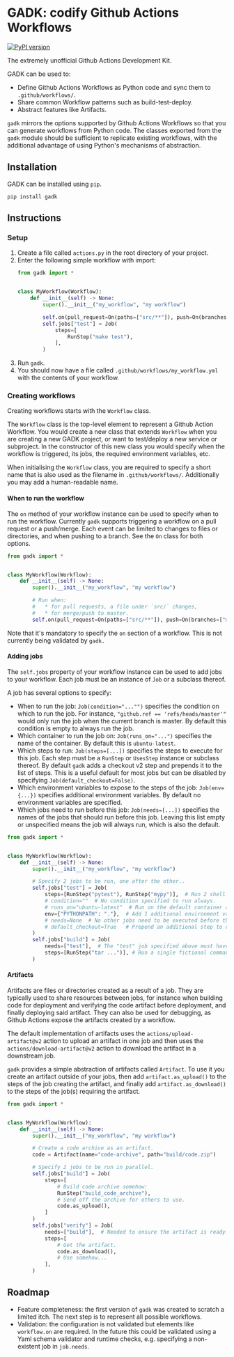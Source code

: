# GADK: codify Github Actions Workflows

[![PyPI version](https://badge.fury.io/py/gadk.svg)](https://badge.fury.io/py/gadk)

The extremely unofficial Github Actions Development Kit.

GADK can be used to:

* Define Github Actions Workflows as Python code and sync them to `.github/workflows/`.
* Share common Workflow patterns such as build-test-deploy.
* Abstract features like Artifacts.

`gadk` mirrors the options supported by Github Actions Workflows so that you can generate
workflows from Python code. The classes exported from the `gadk` module
should be sufficient to replicate existing workflows, with the additional advantage of
using Python's mechanisms of abstraction.

## Installation

GADK can be installed using `pip`.

```shell script
pip install gadk
```

## Instructions

### Setup

1. Create a file called `actions.py` in the root directory of your project.
1. Enter the following simple workflow with import:
    ```python
    from gadk import *


    class MyWorkflow(Workflow):
        def __init__(self) -> None:
            super().__init__("my_workflow", "my workflow")

            self.on(pull_request=On(paths=["src/**"]), push=On(branches=["master"]))
            self.jobs["test"] = Job(
                steps=[
                    RunStep("make test"),
                ],
            )
    ```
1. Run `gadk`.
1. You should now have a file called `.github/workflows/my_workflow.yml` with the contents
of your workflow.

### Creating workflows

Creating workflows starts with the `Workflow` class.

The `Workflow` class is the top-level element to represent a Github Action Workflow. You would
create a new class that extends `Workflow` when you are creating a new GADK project, or want to
test/deploy a new service or subproject. In the constructor of this new class you would specify
when the workflow is triggered, its jobs, the required environment variables, etc.

When initialising the `Workflow` class, you are required to specify a short name that is also
used as the filename in `.github/workflows/`. Additionally you may add a human-readable name.

#### When to run the workflow

The `on` method of your workflow instance can be used to specify when to run the workflow.
Currently `gadk` supports triggering a workflow on a pull request or a push/merge. Each
event can be limited to changes to files or directories, and when pushing to a branch.
See the `On` class for both options.

```python
from gadk import *


class MyWorkflow(Workflow):
    def __init__(self) -> None:
        super().__init__("my_workflow", "my workflow")

        # Run when:
        #   * for pull requests, a file under `src/` changes,
        #   * for merge/push to master.
        self.on(pull_request=On(paths=["src/**"]), push=On(branches=["master"]))
```

Note that it's mandatory to specify the `on` section of a workflow. This is not currently
being validated by `gadk.`

#### Adding jobs

The `self.jobs` property of your workflow instance can be used to add jobs to your workflow.
Each job must be an instance of `Job` or a subclass thereof.

A job has several options to specify:

* When to run the job: `Job(condition="..."")` specifies the condition on which to run the
job. For instance, `"github.ref == 'refs/heads/master'"` would only run the job when the
current branch is master. By default this condition is empty to always run the job.
* Which container to run the job on: `Job(runs_on="...")` specifies the name of the container.
By default this is `ubuntu-latest`.
* Which steps to run: `Job(steps=[...])` specifies the steps to execute for this job.
Each step must be a `RunStep` or `UsesStep` instance or subclass thereof. By default `gadk`
adds a checkout v2 step and prepends it to the list of steps. This is a useful
default for most jobs but can be disabled by specifying `Job(default_checkout=False)`.
* Which environment variables to expose to the steps of the job: `Job(env={...})` specifies
additional environment variables. By default no environment variables are specified.
* Which jobs need to run before this job: `Job(needs=[...])` specifies the names of the jobs
that should run before this job. Leaving this list empty or unspecified means the job will
always run, which is also the default.

```python
from gadk import *


class MyWorkflow(Workflow):
    def __init__(self) -> None:
        super().__init__("my_workflow", "my workflow")

        # Specify 2 jobs to be run, one after the other..
        self.jobs["test"] = Job(
            steps=[RunStep("pytest"), RunStep("mypy")],  # Run 2 shell commands, one after the other.
            # condition=""  # No condition specified to run always.
            # runs_on="ubuntu-latest"  # Run on the default container as specified by gadk.
            env={"PYTHONPATH": "."},  # Add 1 additional environment variable.
            # needs=None  # No other jobs need to be executed before this job.
            # default_checkout=True   # Prepend an additional step to checkout the repository.
        )
        self.jobs["build"] = Job(
            needs=["test"],  # The "test" job specified above must have finished running before this job can start.
            steps=[RunStep("tar ...")], # Run a single fictional command (excluding the default checkout command).
        )
```

#### Artifacts

Artifacts are files or directories created as a result of a job. They are typically used to share resources
between jobs, for instance when building code for deployment and verifying the code artifact before deployment,
and finally deploying said artifact. They can also be used for debugging, as Github Actions expose the artifacts
created by a workflow.

The default implementation of artifacts uses the `actions/upload-artifact@v2` action to upload an artifact
in one job and then uses the `actions/download-artifact@v2` action to download the artifact in a downstream
job.

`gadk` provides a simple abstraction of artifacts called `Artifact`. To use it you create an artifact
outside of your jobs, then add `artifact.as_upload()` to the steps of the job creating the artifact,
and finally add `artifact.as_download()` to the steps of the job(s) requiring the artifact.

```python
from gadk import *


class MyWorkflow(Workflow):
    def __init__(self) -> None:
        super().__init__("my_workflow", "my workflow")

        # Create a code archive as an artifact.
        code = Artifact(name="code-archive", path="build/code.zip")

        # Specify 2 jobs to be run in parallel.
        self.jobs["build"] = Job(
            steps=[
                # Build code archive somehow:
                RunStep("build_code_archive"),
                # Send off the archive for others to use.
                code.as_upload(),
            ]
        )
        self.jobs["verify"] = Job(
            needs=["build"],  # Needed to ensure the artifact is ready.
            steps=[
                # Get the artifact.
                code.as_download(),
                # Use somehow...
            ],
        )
```

## Roadmap

* Feature completeness: the first version of `gadk` was created to scratch a limited itch.
The next step is to represent all possible workflows.
* Validation: the configuration is not validated but elements like `workflow.on` are required.
In the future this could be validated using a Yaml schema validator and runtime checks, e.g. specifying
a non-existent job in `job.needs`.

